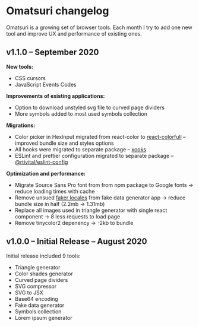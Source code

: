 # Omatsuri changelog

Omatsuri is a growing set of browser tools. Each month I try to add one new tool and improve UX and performance of existing ones.

## v1.1.0 – September 2020

**New tools:**

- CSS cursors
- JavaScript Events Codes

**Improvements of existing applications:**

- Option to download unstyled svg file to curved page dividers
- More symbols added to most used symbols collection

**Migrations:**

- Color picker in HexInput migrated from react-color to [react-colorfull](https://omgovich.github.io/react-colorful/) – improved bundle size and styles options
- All hooks were migrated to separate package – [xooks](https://github.com/rtivital/xooks)
- ESLint and prettier configuration migrated to separate package – [@rtivital/eslint-config](https://www.npmjs.com/package/@rtivital/eslint-config)

**Optimization and performance:**

- Migrate Source Sans Pro font from from npm package to Google fonts -> reduce loading times with cache
- Remove unsued [faker locales](https://github.com/Marak/faker.js/issues/167#issuecomment-119373065) from fake data generator app -> reduce bundle size in half (2.2mb -> 1.31mb)
- Replace all images used in triangle generator with single react component -> 8 less requests to load page
- Remove tinycolor2 depenency -> -2kb to bundle

## v1.0.0 – Initial Release – August 2020

Initial release included 9 tools:

- Triangle generator
- Color shades generator
- Curved page dividers
- SVG compressor
- SVG to JSX
- Base64 encoding
- Fake data generator
- Symbols collection
- Lorem ipsum generator
